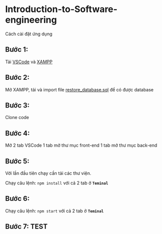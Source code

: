 # Introduction-to-Software-engineering
Cách cài đặt ứng dụng

## Bước 1:

Tải [VSCode](https://code.visualstudio.com/Download) và [XAMPP](https://www.apachefriends.org/download.html)

## Bước 2: 
Mở XAMPP, tải và import file [restore_database.sql](https://github.com/qangviet/Introduction-to-Software-engineering/blob/master/restore_database.sql) để có được database

## Bước 3: 
Clone code 

## Bước 4:
Mở 2 tab VSCode 1 tab mở thư mục front-end 1 tab mở thư mục back-end

## Bước 5:
Với lần đầu tiên chạy cần tải các thư viện.
 
Chạy câu lệnh: ```npm install``` với cả 2 tab ở **`Teminal`**

## Bước 6: 
Chạy câu lệnh: ``npm start`` với cả 2 tab ở **`Teminal`**

## Bước 7: TEST
